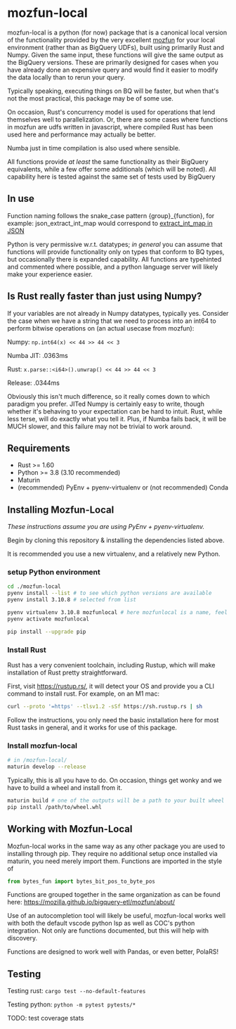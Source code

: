 # mozfun-local

mozfun-local is a python (for now) package that is a canonical local version of the functionality provided by the very excellent [mozfun](https://mozilla.github.io/bigquery-etl/mozfun/about/) for your local environment (rather than as BigQuery UDFs), built using primarily Rust and Numpy. Given the same input, these functions will give the same output as the BigQuery versions. These are primarily designed for cases when you have already done an expensive query and would find it easier to modify the data locally than to rerun your query.

Typically speaking, executing things on BQ will be faster, but when that's not the most practical, this package may be of some use.

On occasion, Rust's concurrency model is used for operations that lend themselves well to parallelization. Or, there are some cases where functions in mozfun are udfs written in javascript, where compiled Rust has been used here and performance may actually be better.

Numba just in time compilation is also used where sensible.

All functions provide _at least_ the same functionality as their BigQuery equivalents, while a few offer some additionals (which will be noted). All capability here is tested against the same set of tests used by BigQuery

## In use

Function naming follows the snake_case pattern {group}_{function}, for example: json_extract_int_map would correspond to [extract_int_map in JSON](https://mozilla.github.io/bigquery-etl/mozfun/json/)

Python is very permissive w.r.t. datatypes; _in general_ you can assume that functions will provide functionality only on types that conform to BQ types, but occasionally there is expanded capability. All functions are typehinted and commented where possible, and a python language server will likely make your experience easier.

## Is Rust really faster than just using Numpy?

If your variables are not already in Numpy datatypes, typically yes. Consider the case when we have a string that we need to process into an int64 to perform bitwise operations on (an actual usecase from mozfun):

Numpy: ```np.int64(x) << 44 >> 44 << 3```

Numba JIT: .0363ms

Rust: ```x.parse::<i64>().unwrap() << 44 >> 44 << 3```

Release: .0344ms

Obviously this isn't much difference, so it really comes down to which paradigm you prefer. JITed Numpy is certainly easy to write, though whether it's behaving to your expectation can be hard to intuit. Rust, while less terse, will do exactly what you tell it. Plus, if Numba fails back, it  will be MUCH slower, and this failure may not be trivial to work around.

## Requirements

* Rust >= 1.60
* Python >= 3.8 (3.10 recommended)
* Maturin
* (recommended) PyEnv + pyenv-virtualenv or (not recommended) Conda

## Installing Mozfun-Local

_These instructions assume you are using PyEnv + pyenv-virtualenv._

Begin by cloning this repository & installing the dependencies listed above.

It is recommended you use a new virtualenv, and a relatively new Python.

### setup Python environment

```bash
cd ./mozfun-local
pyenv install --list # to see which python versions are available
pyenv install 3.10.8 # selected from list

pyenv virtualenv 3.10.8 mozfunlocal # here mozfunlocal is a name, feel free to change
pyenv activate mozfunlocal

pip install --upgrade pip
```

### Install Rust

Rust has a very convenient toolchain, including Rustup, which will make installation of Rust pretty straightforward.

First, visit <https://rustup.rs/>, it will detect your OS and provide you a CLI command to install rust. For example, on an M1 mac:

```bash
curl --proto '=https' --tlsv1.2 -sSf https://sh.rustup.rs | sh
```

Follow the instructions, you only need the basic installation here for most Rust tasks in general, and it works for use of this package.

### Install mozfun-local

```bash
# in /mozfun-local/
maturin develop --release
```

Typically, this is all you have to do. On occasion, things get wonky and we have to build a wheel and install from it.

```bash
maturin build # one of the outputs will be a path to your built wheel
pip install /path/to/wheel.whl
```
## Working with Mozfun-Local

Mozfun-local works in the same way as any other package you are used to installing through pip. They require no additional setup once installed via maturin, you need merely import them. Functions are imported in the style of

```python
from bytes_fun import bytes_bit_pos_to_byte_pos
```

Functions are grouped together in the same organization as can be found here: https://mozilla.github.io/bigquery-etl/mozfun/about/

Use of an autocompletion tool will likely be useful, mozfun-local works well with both the default vscode python lsp as well as COC's python integration. Not only are functions documented, but this will help with discovery.

Functions are designed to work well with Pandas, or even better, PolaRS!
## Testing

Testing rust: ```cargo test --no-default-features```

Testing python: ```python -m pytest pytests/*```

TODO: test coverage stats
